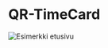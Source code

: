 # QR-TimeCard

![Esimerkki etusivu](https://raw.githubusercontent.com/JaniLiekari/QR-TimeCard/master/Docs/IMGS/README.png?token=ALBLHJJZOV3WNWOF3CKMIDS44UMPQ)
